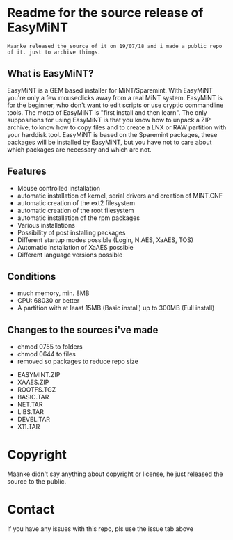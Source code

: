 # Readme for the source release of EasyMiNT

	Maanke released the source of it on 19/07/18 and i made a public repo of it. just to archive things.

## What is EasyMiNT?
EasyMiNT is a GEM based installer for MiNT/Sparemint. With EasyMiNT you're only
a few mouseclicks away from a real MiNT system. EasyMiNT is for the beginner,
who don't want to edit scripts or use cryptic commandline tools. The motto of
EasyMiNT is "first install and then learn". The only suppositions for using
EasyMiNT is that you know how to unpack a ZIP archive, to know how to copy
files and to create a LNX or RAW partition with your harddisk tool. EasyMiNT
is based on the Sparemint packages, these packages will be installed by
EasyMiNT, but you have not to care about which packages are necessary and
which are not. 

## Features
- Mouse controlled installation
- automatic installation of kernel, serial drivers and creation of MINT.CNF
- automatic creation of the ext2 filesystem
- automatic creation of the root filesystem
- automatic installation of the rpm packages
- Various installations
- Possibility of post installing packages
- Different startup modes possible (Login, N.AES, XaAES, TOS)
- Automatic installation of XaAES possible
- Different language versions possible

## Conditions
- much memory, min. 8MB
- CPU: 68030 or better
- A partition with at least 15MB (Basic install) up to 300MB (Full install)

## Changes to the sources i've made
- chmod 0755 to folders
- chmod 0644 to files
- removed so packages to reduce repo size
 * EASYMINT.ZIP
 * XAAES.ZIP
 * ROOTFS.TGZ
 * BASIC.TAR
 * NET.TAR
 * LIBS.TAR
 * DEVEL.TAR
 * X11.TAR

# Copyright
Maanke didn't say anything about copyright or license, he just released the
source to the public.

# Contact
If you have any issues with this repo, pls use the issue tab above